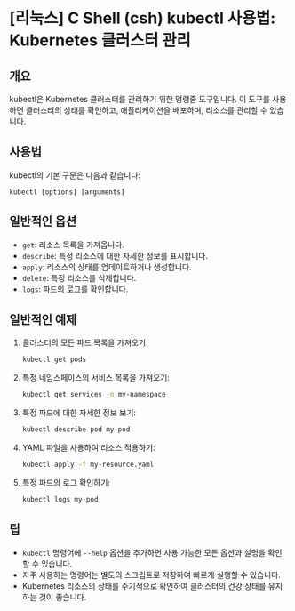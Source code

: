 # [리눅스] C Shell (csh) kubectl 사용법: Kubernetes 클러스터 관리

## 개요
kubectl은 Kubernetes 클러스터를 관리하기 위한 명령줄 도구입니다. 이 도구를 사용하면 클러스터의 상태를 확인하고, 애플리케이션을 배포하며, 리소스를 관리할 수 있습니다.

## 사용법
kubectl의 기본 구문은 다음과 같습니다:

```
kubectl [options] [arguments]
```

## 일반적인 옵션
- `get`: 리소스 목록을 가져옵니다.
- `describe`: 특정 리소스에 대한 자세한 정보를 표시합니다.
- `apply`: 리소스의 상태를 업데이트하거나 생성합니다.
- `delete`: 특정 리소스를 삭제합니다.
- `logs`: 파드의 로그를 확인합니다.

## 일반적인 예제
1. 클러스터의 모든 파드 목록을 가져오기:
   ```bash
   kubectl get pods
   ```

2. 특정 네임스페이스의 서비스 목록을 가져오기:
   ```bash
   kubectl get services -n my-namespace
   ```

3. 특정 파드에 대한 자세한 정보 보기:
   ```bash
   kubectl describe pod my-pod
   ```

4. YAML 파일을 사용하여 리소스 적용하기:
   ```bash
   kubectl apply -f my-resource.yaml
   ```

5. 특정 파드의 로그 확인하기:
   ```bash
   kubectl logs my-pod
   ```

## 팁
- `kubectl` 명령어에 `--help` 옵션을 추가하면 사용 가능한 모든 옵션과 설명을 확인할 수 있습니다.
- 자주 사용하는 명령어는 별도의 스크립트로 저장하여 빠르게 실행할 수 있습니다.
- Kubernetes 리소스의 상태를 주기적으로 확인하여 클러스터의 건강 상태를 유지하는 것이 좋습니다.